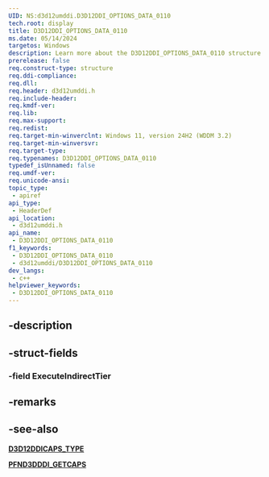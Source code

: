 ```yaml
---
UID: NS:d3d12umddi.D3D12DDI_OPTIONS_DATA_0110
tech.root: display
title: D3D12DDI_OPTIONS_DATA_0110
ms.date: 05/14/2024
targetos: Windows
description: Learn more about the D3D12DDI_OPTIONS_DATA_0110 structure.
prerelease: false
req.construct-type: structure
req.ddi-compliance: 
req.dll: 
req.header: d3d12umddi.h
req.include-header: 
req.kmdf-ver: 
req.lib: 
req.max-support: 
req.redist: 
req.target-min-winverclnt: Windows 11, version 24H2 (WDDM 3.2)
req.target-min-winversvr: 
req.target-type: 
req.typenames: D3D12DDI_OPTIONS_DATA_0110
typedef_isUnnamed: false
req.umdf-ver: 
req.unicode-ansi: 
topic_type:
 - apiref
api_type:
 - HeaderDef
api_location:
 - d3d12umddi.h
api_name:
 - D3D12DDI_OPTIONS_DATA_0110
f1_keywords:
 - D3D12DDI_OPTIONS_DATA_0110
 - d3d12umddi/D3D12DDI_OPTIONS_DATA_0110
dev_langs:
 - c++
helpviewer_keywords:
 - D3D12DDI_OPTIONS_DATA_0110
---
```


## -description

## -struct-fields

### -field ExecuteIndirectTier

## -remarks

## -see-also

[**D3D12DDICAPS_TYPE**](ne-d3d12umddi-d3d12ddicaps_type.md)

[**PFND3DDDI_GETCAPS**](../d3dumddi/nc-d3dumddi-pfnd3dddi_getcaps.md)
